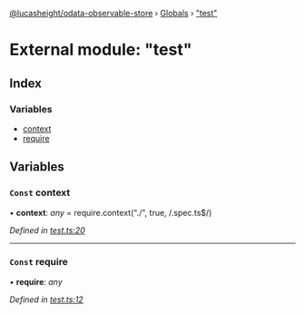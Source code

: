[@lucasheight/odata-observable-store](../README.md) › [Globals](../globals.md) › ["test"](_test_.md)

# External module: "test"

## Index

### Variables

* [context](_test_.md#const-context)
* [require](_test_.md#const-require)

## Variables

### `Const` context

• **context**: *any* =  require.context("./", true, /\.spec\.ts$/)

*Defined in [test.ts:20](https://github.com/lucasheight/odata-observable-store/blob/e88d55f9/projects/odata-observable-store/src/test.ts#L20)*

___

### `Const` require

• **require**: *any*

*Defined in [test.ts:12](https://github.com/lucasheight/odata-observable-store/blob/e88d55f9/projects/odata-observable-store/src/test.ts#L12)*
